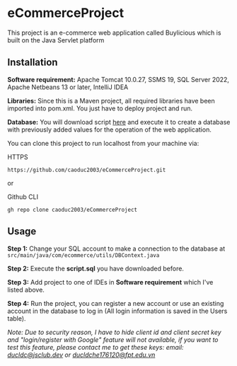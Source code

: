 # eCommerceProject
This project is an e-commerce web application called Buylicious which is built on the Java Servlet platform

## Installation

**Software requirement:** Apache Tomcat 10.0.27, SSMS 19, SQL Server 2022,  Apache Netbeans 13 or later, IntelliJ IDEA

**Libraries:** Since this is a Maven project, all required libraries have been imported into pom.xml. You just have to deploy project and run.

**Database:** You will download script [here](https://drive.google.com/file/d/1e3FOU2VIK77_Umqjj839ZsSrBdO6B8cz/view?usp=sharing) and execute it to create a database with previously added values for the operation of the web application.

You can clone this project to run localhost from your machine via:

HTTPS

    https://github.com/caoduc2003/eCommerceProject.git
or

Github CLI

    gh repo clone caoduc2003/eCommerceProject
    
## Usage
   
**Step 1:**  Change your SQL account to make a connection to the database at `src/main/java/com/ecommerce/utils/DBContext.java`
   
**Step 2:** Execute the **script.sql** you have downloaded before.
   
**Step 3:** Add project to one of IDEs in **Software requirement** which I've listed above.
   
**Step 4:** Run the project, you can register a new account or use an existing account in the database to log in (All login information is saved in the Users table).

*Note: Due to security reason, I have to hide client id and client secret key and "login/register with Google" feature will not available, if you want to test this feature, please contact me to get these keys: email: ducldc@jsclub.dev or ducldche176120@fpt.edu.vn*

   

